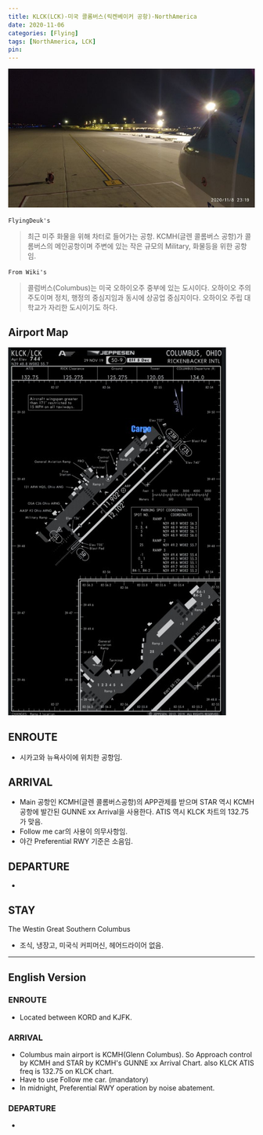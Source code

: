 ```yaml
---
title: KLCK(LCK)-미국 콜롬버스(릭켄베이커 공항)-NorthAmerica
date: 2020-11-06
categories: [Flying]
tags: [NorthAmerica, LCK]
pin:
---
```

![lck](/img/flying/airport/lck.jpg)

`FlyingDeuk's`
>최근 미주 화물을 위해 차터로 들어가는 공항.
>KCMH(글렌 콜롬버스 공항)가 콜롬버스의 메인공항이며 주변에 있는 작은 규모의 Military, 화물등을 위한 공항임.

`From Wiki's`
>콜럼버스(Columbus)는 미국 오하이오주 중부에 있는 도시이다. 오하이오 주의 주도이며 정치, 행정의 중심지임과 동시에 상공업 중심지이다. 오하이오 주립 대학교가 자리한 도시이기도 하다.

## Airport Map
![lck](/img/flying/airport/lck_ap.jpg)


## ENROUTE
- 시카고와 뉴욕사이에 위치한 공항임.

## ARRIVAL
- Main 공항인 KCMH(글렌 콜롬버스공항)의 APP관제를 받으며 STAR 역시 KCMH공항에 발간된 GUNNE xx Arrival을 사용한다. ATIS 역시 KLCK 차트의 132.75 가 맞음.
- Follow me car의 사용이 의무사항임.
- 야간 Preferential RWY 기준은 소음임.

## DEPARTURE
-

## STAY
The Westin Great Southern Columbus
- 조식, 냉장고, 미국식 커피머신, 헤어드라이어 없음.


----------

## English Version

### ENROUTE
- Located between KORD and KJFK.

### ARRIVAL
- Columbus main airport is KCMH(Glenn Columbus). So Approach control by KCMH and STAR by KCMH's GUNNE xx Arrival Chart. also KLCK ATIS freq is 132.75 on KLCK chart.
- Have to use Follow me car. (mandatory)
- In midnight, Preferential RWY operation by noise abatement.

### DEPARTURE
-
